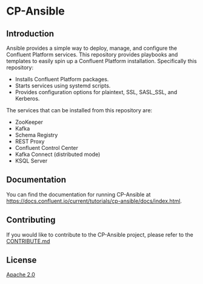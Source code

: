 
# CP-Ansible

## Introduction

Ansible provides a simple way to deploy, manage, and configure the Confluent Platform services. This repository provides playbooks and templates to easily spin up a Confluent Platform installation. Specifically this repository:

* Installs Confluent Platform packages.
* Starts services using systemd scripts.
* Provides configuration options for plaintext, SSL, SASL_SSL, and Kerberos.

The services that can be installed from this repository are:

* ZooKeeper
* Kafka
* Schema Registry
* REST Proxy
* Confluent Control Center
* Kafka Connect (distributed mode)
* KSQL Server

## Documentation

You can find the documentation for running CP-Ansible at https://docs.confluent.io/current/tutorials/cp-ansible/docs/index.html.

## Contributing

If you would like to contribute to the CP-Ansible project, please refer to the [CONTRIBUTE.md](https://github.com/confluentinc/cp-ansible/blob/5.3.0-post/CONTRIBUTING.md)

## License

[Apache 2.0](https://github.com/confluentinc/cp-ansible/blob/5.1.x/LICENSE.md) 
